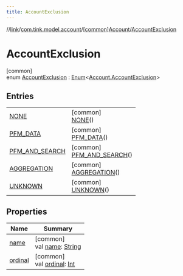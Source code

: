 ```yaml
---
title: AccountExclusion
---
```

//[link](../../../../index.html)/[com.tink.model.account](../../index.html)/[[common]Account](../index.html)/[AccountExclusion](index.html)



# AccountExclusion



[common]\
enum [AccountExclusion](index.html) : [Enum](https://kotlinlang.org/api/latest/jvm/stdlib/kotlin/-enum/index.html)&lt;[Account.AccountExclusion](index.html)&gt;



## Entries


| | |
|---|---|
| [NONE](-n-o-n-e/index.html) | [common]<br>[NONE](-n-o-n-e/index.html)() |
| [PFM_DATA](-p-f-m_-d-a-t-a/index.html) | [common]<br>[PFM_DATA](-p-f-m_-d-a-t-a/index.html)() |
| [PFM_AND_SEARCH](-p-f-m_-a-n-d_-s-e-a-r-c-h/index.html) | [common]<br>[PFM_AND_SEARCH](-p-f-m_-a-n-d_-s-e-a-r-c-h/index.html)() |
| [AGGREGATION](-a-g-g-r-e-g-a-t-i-o-n/index.html) | [common]<br>[AGGREGATION](-a-g-g-r-e-g-a-t-i-o-n/index.html)() |
| [UNKNOWN](-u-n-k-n-o-w-n/index.html) | [common]<br>[UNKNOWN](-u-n-k-n-o-w-n/index.html)() |


## Properties


| Name | Summary |
|---|---|
| [name](../../../com.tink.service.network/[common]-sdk-client/-t-i-n-k_-l-i-n-k/index.html#-372974862%2FProperties%2F-1713223439) | [common]<br>val [name](../../../com.tink.service.network/[common]-sdk-client/-t-i-n-k_-l-i-n-k/index.html#-372974862%2FProperties%2F-1713223439): [String](https://kotlinlang.org/api/latest/jvm/stdlib/kotlin/-string/index.html) |
| [ordinal](../../../com.tink.service.network/[common]-sdk-client/-t-i-n-k_-l-i-n-k/index.html#-739389684%2FProperties%2F-1713223439) | [common]<br>val [ordinal](../../../com.tink.service.network/[common]-sdk-client/-t-i-n-k_-l-i-n-k/index.html#-739389684%2FProperties%2F-1713223439): [Int](https://kotlinlang.org/api/latest/jvm/stdlib/kotlin/-int/index.html) |

